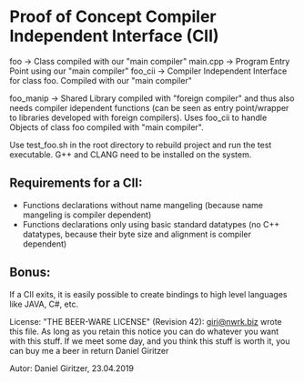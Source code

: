 Proof of Concept Compiler Independent Interface (CII)
=====================================================
foo -> Class compiled with our "main compiler"
main.cpp -> Program Entry Point using our "main compiler"
foo_cii -> Compiler Independent Interface for class foo. Compiled with our "main compiler"

foo_manip -> Shared Library compiled with "foreign compiler" and thus also needs compiler idependent functions (can be seen as entry point/wrapper to libraries developed with foreign compilers). Uses foo_cii to handle Objects of class foo compiled with "main compiler".

Use test_foo.sh in the root directory to rebuild project and run the test executable. G++ and CLANG need to be installed on the system.

Requirements for a CII:
------------------------
* Functions declarations without name mangeling (because name mangeling is compiler dependent)
* Functions declarations only using basic standard datatypes (no C++ datatypes, because their byte size and alignment is compiler dependent)

Bonus:
------
If a CII exits, it is easily possible to create bindings to high level languages like JAVA, C#, etc.

License:
"THE BEER-WARE LICENSE" (Revision 42):
<giri@nwrk.biz> wrote this file. As long as you retain this notice you can do whatever you want with this stuff. If we meet some day, and you think this stuff is worth it, you can buy me a beer in return Daniel Giritzer

Autor: Daniel Giritzer, 23.04.2019